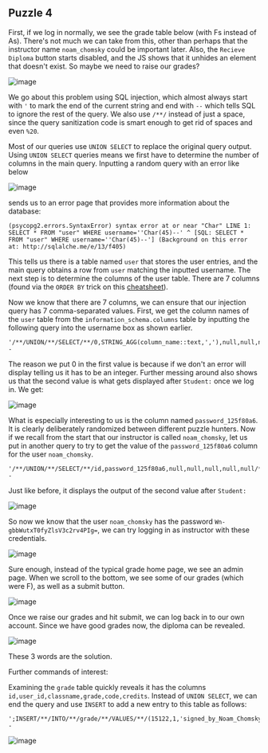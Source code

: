 ## Puzzle 4

First, if we log in normally, we see the grade table below (with Fs instead of As). There's not much we can take from this, other than perhaps that the instructor name `noam_chomsky` could be important later. Also, the `Recieve Diploma` button starts disabled, and the JS shows that it unhides an element that doesn't exist. So maybe we need to raise our grades?

![image](gradebase3.png)

We go about this problem using SQL injection, which almost always start with `'` to mark the end of the current string and end with `--` which tells SQL to ignore the rest of the query. We also use `/**/` instead of just a space, since the query sanitization code is smart enough to get rid of spaces and even `%20`.

Most of our queries use `UNION SELECT` to replace the original query output. Using `UNION SELECT` queries means we first have to determine the number of columns in the main query. Inputting a random query with an error like below

![image](gradebase1.png)

sends us to an error page that provides more information about the database:
```
(psycopg2.errors.SyntaxError) syntax error at or near "Char" LINE 1: SELECT * FROM "user" WHERE username=''Char(45)--' ^ [SQL: SELECT * FROM "user" WHERE username=''Char(45)--'] (Background on this error at: http://sqlalche.me/e/13/f405)
```
This tells us there is a table named `user` that stores the user entries, and the main query obtains a row from `user` matching the inputted username. The next step is to determine the columns of the user table. There are 7 columns (found via the `ORDER BY` trick on this [cheatsheet](https://www.netsparker.com/blog/web-security/sql-injection-cheat-sheet/)).

Now we know that there are 7 columns, we can ensure that our injection query has 7 comma-separated values. First, we get the column names of the `user` table from the `information_schema.columns` table by inputting the following query into the username box as shown earlier.
```
'/**/UNION/**/SELECT/**/0,STRING_AGG(column_name::text,','),null,null,null,null,null/**/FROM/**/information_schema.columns/**/WHERE/**/table_name='user'--
```

The reason we put 0 in the first value is because if we don't an error will display telling us it has to be an integer. Further messing around also shows us that the second value is what gets displayed after `Student:` once we log in. We get:

![image](gradebase2.png)

What is especially interesting to us is the column named `password_125f80a6`. It is clearly deliberately randomized between different puzzle hunters. Now if we recall from the start that our instructor is called `noam_chomsky`, let us put in another query to try to get the value of the `password_125f80a6` column for the user `noam_chomsky`.

```
'/**/UNION/**/SELECT/**/id,password_125f80a6,null,null,null,null,null/**/FROM/**/"user"/**/WHERE/**/username='noam_chomsky'--
```

Just like before, it displays the output of the second value after `Student:`

![image](gradebase4.png)

So now we know that the user `noam_chomsky` has the password `Wn-gbbWutxT0fyZlsV3c2rv4PIg=`, we can try logging in as instructor with these credentials.

![image](gradebase5.png)

Sure enough, instead of the typical grade home page, we see an admin page. When we scroll to the bottom, we see some of our grades (which were F), as well as a submit button.

![image](gradebase6.png)

Once we raise our grades and hit submit, we can log back in to our own account. Since we have good grades now, the diploma can be revealed.

![image](gradebase7.png)

These 3 words are the solution.

Further commands of interest:

Examining the `grade` table quickly reveals it has the columns `id,user_id,classname,grade,code,credits`. Instead of `UNION SELECT`, we can end the query and use `INSERT` to add a new entry to this table as follows:

```
';INSERT/**/INTO/**/grade/**/VALUES/**/(15122,1,'signed_by_Noam_Chomsky',333,'lolHackMIT',69420)--
```

![image](gradebase8.png)